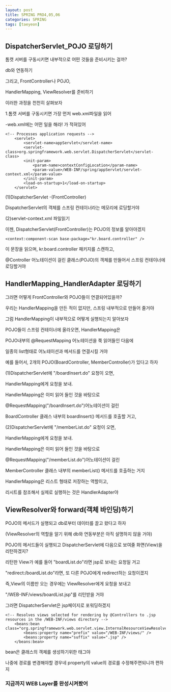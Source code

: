 ```yaml
---
layout: post
title: SPRING PRO4,05,06
categories: SPRING
tags: [taeyeon]
---
```


## DispatcherServlet_POJO 로딩하기

톰캣 서버를 구동시키면 내부적으로 어떤 것들을 준비시키는 걸까?

db와 연동하기 

그리고, FrontController나 POJO,

HandlerMapping, ViewResolver를 준비하기

이러한 과정을 천천히 살펴보자

1.톰캣 서버를 구동시키면 가장 먼저 web.xml파일을 읽어 

-web.xml에는 어떤 일을 해라! 가 적혀있어

```
<!-- Processes application requests -->
	<servlet>
		<servlet-name>appServlet</servlet-name>
		<servlet-class>org.springframework.web.servlet.DispatcherServlet</servlet-class>
		<init-param>
			<param-name>contextConfigLocation</param-name>
			<param-value>/WEB-INF/spring/appServlet/servlet-context.xml</param-value>
		</init-param>
		<load-on-startup>1</load-on-startup>
	</servlet>
```

(1)DispatcherServlet -(FrontController)

DispatcherServlet의 객체를 스프링 컨테이너라는 메모리에 로딩할거야

(2)servlet-context.xml 파일읽기

이젠, DispatcherServlet(FrontController)는 POJO의 정보를 알아야겠지

``` 
<context:component-scan base-package="kr.board.controller" />
```
이 문장을 읽으며, kr.board.controller 패키지를 스캔하고,

@Controller 어노테이션이 걸린 클래스(POJO)의 객체를 만들어서 스프링 컨테이너에 로딩할거야



## HandlerMapping_HandlerAdapter 로딩하기

그러면 어떻게 FrontController와 POJO들이 연결되어있을까?

우리는 HandlerMapping을 만든 적이 없지만, 스프링 내부적으로 만들어 줄거야 

그럼 HandlerMapping이 내부적으로 어떻게 실행되는지 알아보자

POJO들이 스프링 컨테이너에 올라오면, HandlerMapping은 

POJO내부의 @RequestMapping 어노테이션을 쭉 읽어들인 다음에

일종의 list형태로 어노테이션과 메서드를 연결시킬 거야 

예를 들어서, 2개의 POJO(BoardController, MemberController)가 있다고 하자

(1)DispatcherServlet에 "/boardInsert.do" 요청이 오면,

HandlerMapping에게 요청을 보내.

HandlerMapping은 이미 읽어 들인 것을 바탕으로 

@RequestMapping("/boardInsert.do")어노테이션이 걸린

BoardController 클래스 내부의 boardInsert() 메서드를 호출할 거고,

(2)DispatcherServlet에 "/memberList.do" 요청이 오면,

HandlerMapping에게 요청을 보내.

HandlerMapping은 이미 읽어 들인 것을 바탕으로 

@RequestMapping("/memberList.do")어노테이션이 걸린

MemberController 클래스 내부의 memberList() 메서드를 호출하는 거지

HandlerMapping은 리스트 형태로 저장하는 역할이고,

리시트를 참조해서 실제로 실행하는 것은 HandlerAdapter야



## ViewResolver와 forward(객체 바인딩)하기

POJO의 메서드가 실행되고 db로부터 데이터를 끌고 왔다고 하자

(ViewResolver의 역할을 알기 위해 db와 연동부분은 아직 설명하지 않을 거야)

POJO의 메서드들이 실행되고 DispatcherServlet에 다음으로 보여줄 화면(View)을 리턴하겠지?

리턴한 View가 예를 들어 "boardList.do"라면 jsp로 보내는 요청일 거고 

"redirect:/boardList.do"라면, 또 다른 POJO에게 redirect하는 요청이겠지

즉,View의 이름만 오는 경우에는 ViewResolver에게 요청을 보내고

"/WEB-INF/views/boardList.jsp"를 리턴받을 거야

그러면 DispatcherServlet은 jsp페이지로 포워딩하겠지

```
<!-- Resolves views selected for rendering by @Controllers to .jsp resources in the /WEB-INF/views directory -->
	<beans:bean class="org.springframework.web.servlet.view.InternalResourceViewResolver">
		<beans:property name="prefix" value="/WEB-INF/views/" />
		<beans:property name="suffix" value=".jsp" />
	</beans:bean>
```
bean은 클래스의 객체를 생성하기위한 태그야 

나중에 경로를 변경해야할 경우네 property의 value의 경로를 수정해주면되니까 편하지

<h3>지금까지 WEB Layer를 완성시켜봤어 </h3>

